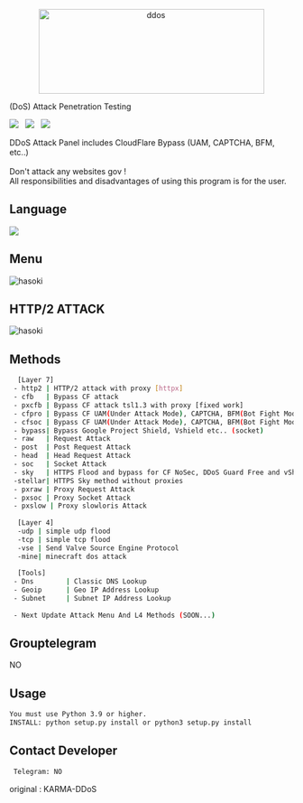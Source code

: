 <p align="center"><img src="https://www.linkpicture.com/q/12311_1.png" width="400px" height="150px" alt="ddos"></p>
(DoS) Attack Penetration Testing
 <p>
 <img src="https://img.shields.io/github/stars/cutipu/HASOKI?color=%23DF0067&style=for-the-badge"/> &nbsp;
 <img src="https://img.shields.io/github/forks/cutipu/HASOKI?color=%239999FF&style=for-the-badge"/> &nbsp;
 <img src="https://img.shields.io/github/license/cutipu/HASOKI?color=%23E8E8E8&style=for-the-badge"/> &nbsp;
 
</p>
 DDoS Attack Panel includes CloudFlare Bypass (UAM, CAPTCHA, BFM, etc..)<br/><br/>
 Don't attack any websites gov !<br/>
 All responsibilities and disadvantages of using this program is for the user.
 
## Language</br>

 <img src="https://img.shields.io/badge/Python-FFDD00?style=for-the-badge&logo=python&logoColor=blue"/></br>
</div>

## Menu
![hasoki](https://www.linkpicture.com/q/Untitled1_15.png)

## HTTP/2 ATTACK
![hasoki](https://www.linkpicture.com/q/Untitled4_5.png)
## Methods

```sh
  [Layer 7]
 - http2 | HTTP/2 attack with proxy [httpx]
 - cfb   | Bypass CF attack
 - pxcfb | Bypass CF attack tsl1.3 with proxy [fixed work]
 - cfpro | Bypass CF UAM(Under Attack Mode), CAPTCHA, BFM(Bot Fight Mode) etc.. (request)
 - cfsoc | Bypass CF UAM(Under Attack Mode), CAPTCHA, BFM(Bot Fight Mode) etc.. (socket)
 - bypass| Bypass Google Project Shield, Vshield etc.. (socket)
 - raw   | Request Attack
 - post  | Post Request Attack
 - head  | Head Request Attack
 - soc   | Socket Attack
 - sky   | HTTPS Flood and bypass for CF NoSec, DDoS Guard Free and vShield with sock5
 -stellar| HTTPS Sky method without proxies
 - pxraw | Proxy Request Attack
 - pxsoc | Proxy Socket Attack
 - pxslow | Proxy slowloris Attack
 
  [Layer 4]
  -udp | simple udp flood
  -tcp | simple tcp flood
  -vse | Send Valve Source Engine Protocol
  -mine| minecraft dos attack
  
  [Tools]
 - Dns        | Classic DNS Lookup
 - Geoip      | Geo IP Address Lookup
 - Subnet     | Subnet IP Address Lookup
 
 - Next Update Attack Menu And L4 Methods (SOON...)
```

## Grouptelegram
NO

## Usage
```sh
You must use Python 3.9 or higher.
INSTALL: python setup.py install or python3 setup.py install
```

## Contact Developer
```sh
 Telegram: NO
```
original : KARMA-DDoS
